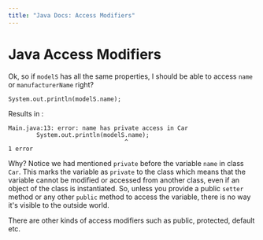 ```yaml
---
title: "Java Docs: Access Modifiers"
---
```


# Java Access Modifiers

Ok, so if `modelS` has all the same properties, I should be able to access `name` or `manufacturerName` right?

    System.out.println(modelS.name);

Results in :

    Main.java:13: error: name has private access in Car
            System.out.println(modelS.name);
                                     ^
    1 error

Why? Notice we had mentioned `private` before the variable `name` in class `Car`. This marks the variable as `private` to the class which means that the variable cannot be modified or accessed from another class, even if an object of the class is instantiated. So, unless you provide a public `setter` method or any other `public` method to access the variable, there is no way it's visible to the outside world.

There are other kinds of access modifiers such as public, protected, default etc.
